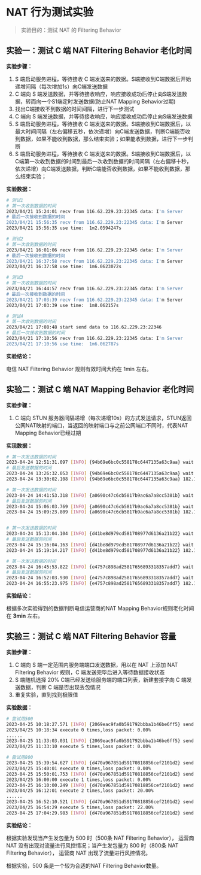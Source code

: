 # NAT 行为测试实验

> 实验目的：测试 NAT 的 Filtering Behavior 

## 实验一：测试 C 端 NAT Filtering Behavior 老化时间

**实验步骤：**

1. S 端启动服务进程，等待接收 C 端发送来的数据。S端接收到C端数据后开始递增间隔（每次增加1s）向C端发送数据
2. C 端向 S 端发送数据，并等待接收响应，响应接收成功后停止向S端发送数据，转而向一个S1端定时发送数据(防止NAT Mapping Behavior过期)
3. 找出C端接收不到数据的时间间隔，进行下一步测试
4. C 端向 S 端发送数据，并等待接收响应，响应接收成功后停止向S端发送数据
5. S 端启动服务进程，等待接收 C 端发送来的数据。S端接收到C端数据后，以最大时间间隔（左右偏移五秒，依次递增）向C端发送数据，判断C端能否收到数据，如果不能收到数据，那么结束实验；如果能收到数据，进行下一步判断
6. S 端启动服务进程，等待接收 C 端发送来的数据。S端接收到C端数据后，以C端第一次收到数据的时间到最后一次收到数据的时间间隔（左右偏移十秒，依次递增）向C端发送数据，判断C端能否收到数据，如果不能收到数据，那么结束实验；

**实验数据：**

```bash
# 测试1
# 第一次收到数据的时间
2023/04/21 15:24:01 recv from 116.62.229.23:22345 data: I'm Server
# 最后一次接收到数据的时间
2023/04/21 15:56:35 recv from 116.62.229.23:22345 data: I'm Server
2023/04/21 15:56:35 use time:  1m2.0594247s

# 测试2
# 第一次收到数据的时间
2023/04/21 16:01:06 recv from 116.62.229.23:22345 data: I'm Server
# 最后一次接收到数据的时间
2023/04/21 16:37:58 recv from 116.62.229.23:22345 data: I'm Server
2023/04/21 16:37:58 use time:  1m6.0623072s

# 测试3
# 第一次收到数据的时间
2023/04/21 16:44:57 recv from 116.62.229.23:22345 data: I'm Server
# 最后一次接收到数据的时间
2023/04/21 17:03:39 recv from 116.62.229.23:22345 data: I'm Server
2023/04/21 17:03:39 use time:  1m8.062157s

# 测试4
# 第一次收到数据的时间
2023/04/21 17:08:48 start send data to 116.62.229.23:22346
# 最后一次接收到数据的时间
2023/04/21 17:10:56 recv from 116.62.229.23:22345 data: I'm Server
2023/04/21 17:10:56 use time:  1m6.062787s
```

**实验结论：**

电信 NAT Filtering Behavior 规则有效时间大约在 1min 左右。



## 实验二：测试 C 端 NAT Mapping Behavior 老化时间

**实验步骤：**

1. C 端向 STUN 服务器间隔递增（每次递增10s）的方式发送请求，STUN返回公网NAT映射的端口，当返回的映射端口与之前公网端口不同时，代表NAT Mapping Behavior已经过期

**实现数据：**

```bash
# 第一次发送数据的时间
2023-04-24 12:51:31.097 [INFO] {94b69e6bc0c558178c6447135a63c9aa} wait: 0s, addr: 182.139.187.130:37614
# 最后发送数据的时间
2023-04-24 13:26:32.053 [INFO] {94b69e6bc0c558178c6447135a63c9aa} wait: 210s, addr: 182.139.187.130:37614
2023-04-24 13:30:02.108 [INFO] {94b69e6bc0c558178c6447135a63c9aa} 182.139.187.130:37614 182.139.187.130:37655

# 第一次发送数据的时间
2023-04-24 14:41:53.318 [INFO] {a0690c47c6cb5817b9ac6a7a8cc5381b} wait: 100s, addr: 182.139.187.128:19774
# 最后发送数据的时间
2023-04-24 15:06:03.769 [INFO] {a0690c47c6cb5817b9ac6a7a8cc5381b} wait: 200s, addr: 182.139.187.128:19774
2023-04-24 15:09:23.809 [INFO] {a0690c47c6cb5817b9ac6a7a8cc5381b} 182.139.187.128:19774 182.139.187.128:19788


# 第一次发送数据的时间
2023-04-24 15:13:04.104 [INFO] {d41be8d979cd581708977d6136a21b22} wait: 180s, addr: 182.139.187.128:19272
# 最后发送数据的时间
2023-04-24 15:16:04.163 [INFO] {d41be8d979cd581708977d6136a21b22} wait: 190s, addr: 182.139.187.128:19272
2023-04-24 15:19:14.217 [INFO] {d41be8d979cd581708977d6136a21b22} 182.139.187.128:19272 182.139.187.128:19049

# 第一次发送数据的时间
2023-04-24 16:45:53.822 [INFO] {e4757c898ad25817656893318357add7} wait: 180s, addr: 182.139.187.130:37062
# 最后发送数据的时间
2023-04-24 16:52:03.930 [INFO] {e4757c898ad25817656893318357add7} wait: 200s, addr: 182.139.187.130:37062
2023-04-24 16:55:23.975 [INFO] {e4757c898ad25817656893318357add7} 182.139.187.130:37062 182.139.187.130:38383
```

**实验结论：**

根据多次实验得到的数据判断电信运营商的NAT Mapping Behavior规则老化时间在 **3min** 左右。

## 实验三：测试 C 端 NAT Filtering Behavior  容量

**实验步骤：**

1. C 端向 S 端一定范围内服务端端口发送数据，用以在 NAT 上添加 NAT Filtering Behavior 规则，C 端发送完毕后进入等待数据接收状态
2. S 端随机选择 20% C端已经发送给服务端的端口列表，新建套接字向 C 端发送数据，判断 C 端是否出现丢包情况
3. 重复实验，直到找到极限值

**实验数据：**

```bash
# 尝试用500
2023-04-25 10:18:27.571 [INFO] {2069eac9fa0b591792bbba1b46be6ff5} send over, use 8.0016ms
2023/04/25 10:18:34 execute 0 times,loss packet: 0.00%
......
2023-04-25 11:33:03.031 [INFO] {2069eac9fa0b591792bbba1b46be6ff5} send over, use 12.9997ms
2023/04/25 11:33:10 execute 5 times,loss packet: 0.00%

# 尝试用800
2023-04-25 15:39:54.627 [INFO] {d470a967851d59170818856cef2101d2} send over, use 14.3895ms
2023/04/25 15:40:01 execute 0 times,loss packet: 0.00%
2023-04-25 15:50:01.753 [INFO] {d470a967851d59170818856cef2101d2} send over, use 12.3033ms
2023/04/25 16:00:00 execute 1 times,loss packet: 0.00%
2023-04-25 16:10:00.249 [INFO] {d470a967851d59170818856cef2101d2} send over, use 15ms
2023/04/25 16:12:01 execute 2 times,loss packet: 20.00%
......
2023-04-25 16:52:10.521 [INFO] {d470a967851d59170818856cef2101d2} send over, use 13.362ms
2023/04/25 16:54:29 execute 5 times,loss packet: 22.00%
2023-04-25 17:04:29.983 [INFO] {d470a967851d59170818856cef2101d2} send over, use 11.7844ms
```

**实验结论：**

根据实验发现当产生发包量为 500 时（500条 NAT Filtering Behavior）， 运营商 NAT 没有出现对流量进行风控情况；当产生发包量为 800 时（800条 NAT Filtering Behavior）， 运营商 NAT 出现了流量进行风控情况。

根据实验，500 条是一个较为合适的NAT Filtering Behavior数量。




